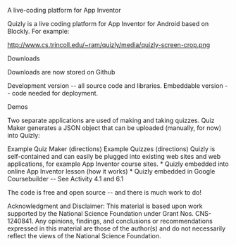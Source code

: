 
A live-coding platform for App Inventor

Quizly is a live coding platform for App Inventor for Android based on Blockly. For example:

http://www.cs.trincoll.edu/~ram/quizly/media/quizly-screen-crop.png

Downloads

Downloads are now stored on Github

Development version -- all source code and libraries.
Embeddable version -- code needed for deployment.

Demos

Two separate applications are used of making and taking quizzes. Quiz Maker generates a JSON object that can be uploaded (manually, for now) into Quizly:

Example Quiz Maker (directions)
Example Quizzes (directions)
Quizly is self-contained and can easily be plugged into existing web sites and web applications, for example App Inventor course sites. * Quizly embedded into online App Inventor lesson (how it works) * Quizly embedded in Google Coursebuilder -- See Activity 4.1 and 6.1

The code is free and open source -- and there is much work to do!

Acknowledgment and Disclaimer: This material is based upon work supported by the National Science Foundation under Grant Nos. CNS-1240841. Any opinions, findings, and conclusions or recommendations expressed in this material are those of the author(s) and do not necessarily reflect the views of the National Science Foundation.